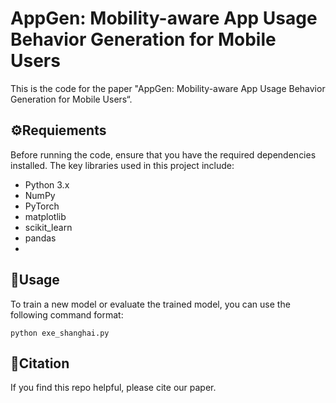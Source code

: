 # AppGen: Mobility-aware App Usage Behavior Generation for Mobile Users
This is the code for the paper "AppGen: Mobility-aware App Usage Behavior Generation for Mobile Users“.

## ⚙️Requiements
Before running the code, ensure that you have the required dependencies installed. The key libraries used in this project include:
- Python 3.x
- NumPy
- PyTorch
- matplotlib
- scikit_learn
- pandas
- 
## 🏃Usage
To train a new model or evaluate the trained model, you can use the following command format:
```
python exe_shanghai.py
```

## 👀Citation
If you find this repo helpful, please cite our paper.
```
```
